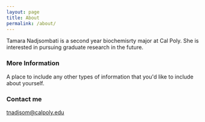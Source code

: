 ```yaml
---
layout: page
title: About
permalink: /about/
---
```


Tamara Nadjsombati is a second year biochemisrty major at Cal Poly. She is interested in pursuing graduate research in the future. 

### More Information

A place to include any other types of information that you'd like to include about yourself.

### Contact me

[tnadjsom@calpoly.edu](mailto:tnadjsom@calpoly.edu)

